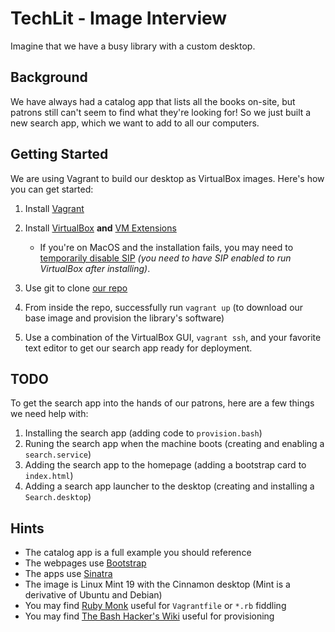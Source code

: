 TechLit - Image Interview
===

Imagine that we have a busy library with a custom desktop.

Background
---
We have always had a catalog app that lists all the books on-site, but patrons still can't seem to find what they're looking for! So we just built a new search app, which we want to add to all our computers.

Getting Started
---
We are using Vagrant to build our desktop as VirtualBox images. Here's how you can get started:
  1) Install [Vagrant](https://www.vagrantup.com/downloads)
  2) Install [VirtualBox](https://www.virtualbox.org/wiki/Downloads) __and__ [VM Extensions](https://www.virtualbox.org/wiki/Downloads)
     
     - If you're on MacOS and the installation fails, you may need to [temporarily disable SIP](https://developer.apple.com/documentation/security/disabling_and_enabling_system_integrity_protection) *(you need to have SIP enabled to run VirtualBox after installing)*.

  3) Use git to clone [our repo](https://github.com/TechLit/interview-kiosk/)
  4) From inside the repo, successfully run `vagrant up` (to download our base image and provision the library's software)
  5) Use a combination of the VirtualBox GUI, `vagrant ssh`, and your favorite text editor to get our search app ready for deployment.

TODO
---
To get the search app into the hands of our patrons, here are a few things we need help with:
  1) Installing the search app (adding code to `provision.bash`)
  2) Runing the search app when the machine boots (creating and enabling a `search.service`)
  3) Adding the search app to the homepage (adding a bootstrap card to `index.html`)
  4) Adding a search app launcher to the desktop (creating and installing a `Search.desktop`)

Hints
---
- The catalog app is a full example you should reference
- The webpages use [Bootstrap](https://getbootstrap.com/docs/5.0/getting-started/introduction/)
- The apps use [Sinatra](http://sinatrarb.com/intro.html)
- The image is Linux Mint 19 with the Cinnamon desktop (Mint is a derivative of Ubuntu and Debian)
- You may find [Ruby Monk](https://rubymonk.com/) useful for `Vagrantfile` or `*.rb` fiddling
- You may find [The Bash Hacker's Wiki](https://wiki.bash-hackers.org/) useful for provisioning
